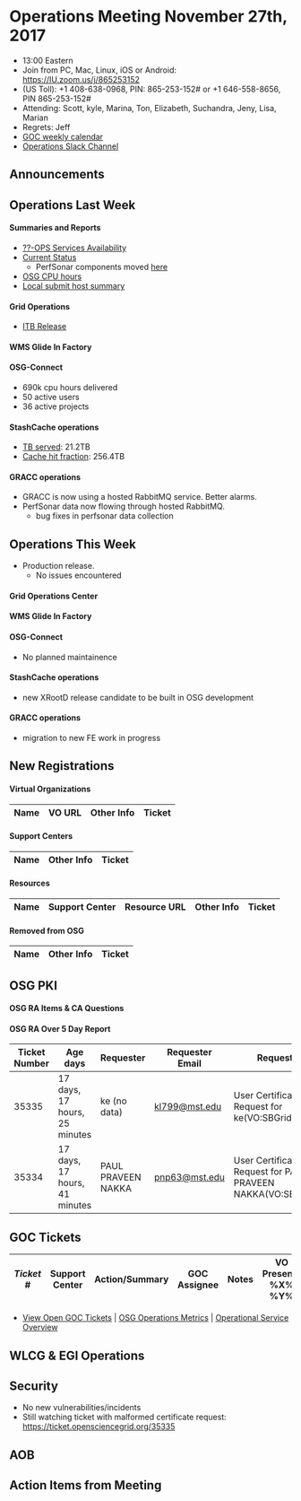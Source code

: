 # Operations Meeting November 27th, 2017
   * 13:00 Eastern 
   * Join from PC, Mac, Linux, iOS or Android: https://IU.zoom.us/j/865253152
   * (US Toll): +1 408-638-0968, PIN: 865-253-152# or +1 646-558-8656, PIN 865-253-152#
   * Attending: Scott, kyle, Marina, Ton, Elizabeth, Suchandra, Jeny, Lisa, Marian 
   * Regrets: Jeff
   * [GOC weekly calendar](http://www.google.com/calendar/embed?src=c1htpcfoe6btrtc7n3uddg8mvs%40group.calendar.google.com&ctz=America/New_York)
   * [Operations Slack Channel](https://opensciencegrid.slack.com/messages/C5GAYBGA0/)

## Announcements

## Operations Last Week
#### Summaries and Reports
   * [??-OPS Services Availability](http://monitor.grid.iu.edu/availability/avail_week_overview.html)
   * [Current Status](http://monitor.grid.iu.edu/availability/production.html)
      * PerfSonar components moved [here](http://monitor.grid.iu.edu/availability/perfsonar.html)
   * [OSG CPU hours](http://tinyurl.com/mf96b88)
   * [Local submit host summary](http://osg-flock.grid.iu.edu/overview/)
  

#### Grid Operations 
   * [ITB Release](http://osggoc.blogspot.com/2017/11/operations-service-update-monday.html)
   
#### WMS Glide In Factory

#### OSG-Connect
   * 690k cpu hours delivered
   * 50 active users
   * 36 active projects 

#### StashCache operations
   * [TB served](http://tinyurl.com/ydaereyo): 21.2TB
   * [Cache hit fraction](http://tinyurl.com/ydaereyo): 256.4TB

#### GRACC operations
   * GRACC is now using a hosted RabbitMQ service. Better alarms.
   * PerfSonar data now flowing through hosted RabbitMQ.
      * bug fixes in perfsonar data collection
   
## Operations This Week
   * Production release.
      * No issues encountered
      
#### Grid Operations Center
      
#### WMS Glide In Factory

#### OSG-Connect
   * No planned maintainence 

#### StashCache operations
   * new XRootD release candidate to be built in OSG development

#### GRACC operations
   * migration to new FE work in progress

## New Registrations

#### Virtual Organizations
| Name | VO URL | Other Info | Ticket |
| ---- | ------ | ---------- | ------ |

#### Support Centers
| Name | Other Info | Ticket |
| ---- | ---------- | ------ |

#### Resources
| Name | Support Center | Resource URL | Other Info | Ticket |
| ---- | -------------- | ------------ | ---------- | ------ |

#### Removed from OSG
| Name | Other Info | Ticket |
| ---- | ---------- | ------ |

## OSG PKI

#### OSG RA Items & CA Questions

#### OSG RA Over 5 Day Report
| Ticket Number	|Age days	|Requester	|Requester Email		|Request |
| --------- | ------- | --------- | ----------------- | ------ |
| 35335 | 17 days, 17 hours, 25 minutes | ke (no data) | kl799@mst.edu | User Certificate Request for ke(VO:SBGrid) |
| 35334 | 17 days, 17 hours, 41 minutes | PAUL PRAVEEN NAKKA | pnp63@mst.edu | User Certificate Request for PAUL PRAVEEN NAKKA(VO:SBGrid) |

## GOC Tickets

| *Ticket #* | Support Center | Action/Summary | GOC Assignee | Notes | VO Present? %X% %Y%|
| ---------- | -------------- | -------------- | ------------ | ----- | ------------------ |


   * [View Open GOC Tickets](https://ticket.grid.iu.edu/goc/list/open) | [OSG Operations Metrics](https://twiki.grid.iu.edu/bin/view/Operations/TicketReports) | [Operational Service Overview](http://myosg.grid.iu.edu/miscstatus?count_sg_1&count_active=on&count_enabled=on&datasource=status)


## WLCG & EGI Operations

## Security    
   * No new vulnerabilities/incidents
   * Still watching ticket with malformed certificate request: https://ticket.opensciencegrid.org/35335
   
## AOB
   
## Action Items from Meeting
